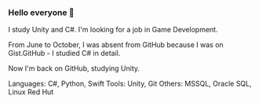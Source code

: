 ### Hello everyone 👋

I study Unity and C#. I'm looking for a job in Game Development.

From June to October, I was absent from GitHub because I was on Gist.GitHub - I studied C# in detail. 

Now I'm back on GitHub, studying Unity.

Languages: C#, Python, Swift
Tools: Unity, Git
Others: MSSQL, Oracle SQL, Linux Red Hut
